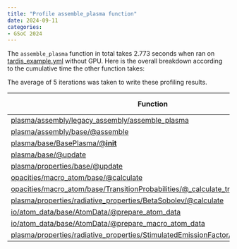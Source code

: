 ```yaml
---
title: "Profile assemble_plasma function"
date: 2024-09-11
categories:
- GSoC 2024
---
```


The `assemble_plasma` function in total takes 2.773 seconds when ran on [tardis_example.yml](https://raw.githubusercontent.com/tardis-sn/tardis/master/docs/tardis_example.yml) without GPU. Here is the overall breakdown according to the cumulative time the other function takes: 

The average of 5 iterations was taken to write these profiling results. 

| Function | Time (seconds) | Calls |
|----------|----------------|-------|
| [plasma/assembly/legacy_assembly/assemble_plasma](https://github.com/tardis-sn/tardis/blob/b08981d7bb6bb7955e285ea8973361e3874079a2/tardis/plasma/assembly/legacy_assembly.py#L5) | 2.773 | 1 |
| [plasma/assembly/base/@assemble](https://github.com/tardis-sn/tardis/blob/b08981d7bb6bb7955e285ea8973361e3874079a2/tardis/plasma/assembly/base.py#L587) | 2.675 | 1 |
| [plasma/base/BasePlasma/@__init__](https://github.com/tardis-sn/tardis/blob/260207cb7cee6829390d77fbf48de53843818f09/tardis/plasma/base.py#L26) | 2.668 | 2 |
| [plasma/base/@update](https://github.com/tardis-sn/tardis/blob/b08981d7bb6bb7955e285ea8973361e3874079a2/tardis/plasma/base.py#L183) | 2.663 | 2 |
| [plasma/properties/base/@update](https://github.com/tardis-sn/tardis/blob/b08981d7bb6bb7955e285ea8973361e3874079a2/tardis/plasma/properties/base.py#L98) | 2.659 | 44 |
| [opacities/macro_atom/base/@calculate](https://github.com/tardis-sn/tardis/blob/b08981d7bb6bb7955e285ea8973361e3874079a2/tardis/opacities/macro_atom/base.py#L250) | 1.384 | 2 |
| [opacities/macro_atom/base/TransitionProbabilities/@_calculate_transition_probability](https://github.com/tardis-sn/tardis/blob/be4ec9a4f9423392bc1aa4a6f3316267faa70093/tardis/opacities/macro_atom/base.py#L110) | 1.381 | 2 |
| [plasma/properties/radiative_properties/BetaSobolev/@calculate](https://github.com/tardis-sn/tardis/blob/260207cb7cee6829390d77fbf48de53843818f09/tardis/plasma/properties/radiative_properties.py#L133) | 1.179 | 2 |
| [io/atom_data/base/AtomData/@prepare_atom_data](https://github.com/tardis-sn/tardis/blob/260207cb7cee6829390d77fbf48de53843818f09/tardis/io/atom_data/base.py#L401) | 0.08669 | 1 |
| [io/atom_data/base/AtomData/@prepare_macro_atom_data](https://github.com/tardis-sn/tardis/blob/260207cb7cee6829390d77fbf48de53843818f09/tardis/io/atom_data/base.py#L538) | 0.05516 | 1 |
|[plasma/properties/radiative_properties/StimulatedEmissionFactor/@calculate](https://github.com/tardis-sn/tardis/blob/be4ec9a4f9423392bc1aa4a6f3316267faa70093/tardis/plasma/properties/radiative_properties.py#L70) | 0.03859 | 2 |
